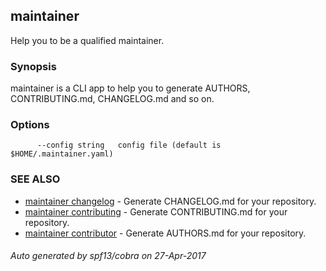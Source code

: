 ## maintainer

Help you to be a qualified maintainer.

### Synopsis


maintainer is a CLI app to help you to generate AUTHORS, CONTRIBUTING.md, CHANGELOG.md and so on.

### Options

```
      --config string   config file (default is $HOME/.maintainer.yaml)
```

### SEE ALSO
* [maintainer changelog](maintainer_changelog.md)	 - Generate CHANGELOG.md for your repository.
* [maintainer contributing](maintainer_contributing.md)	 - Generate CONTRIBUTING.md for your repository.
* [maintainer contributor](maintainer_contributor.md)	 - Generate AUTHORS.md for your repository.

###### Auto generated by spf13/cobra on 27-Apr-2017

